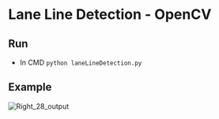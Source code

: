 # Lane Line Detection - OpenCV

## Run

- In CMD `python laneLineDetection.py`

## Example

![Right_28_output](https://github.com/ManujaDewmina/Lane-line-detection-OpenCV/assets/92631934/45307193-05c3-464d-b12b-c601196751a6)
